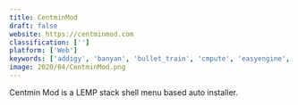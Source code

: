 ```yaml
---
title: CentminMod
draft: false 
website: https://centminmod.com
classification: ['']
platform: ['Web']
keywords: ['addigy', 'banyan', 'bullet_train', 'cmpute', 'easyengine', 'ibm_datapower_gateway', 'inprod', 'netspot_pro', 'pilvi', 'ploi.io', 'risc_cloudscape', 'rackware', 'treesize', 'vaddy', 'vpssim']
image: 2020/04/CentminMod.png
---
```

Centmin Mod is a LEMP stack shell menu based auto installer.